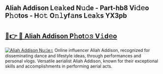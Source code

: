 ## Aliah Addison L𝚎a𝚔ed N𝚞𝚍e - Part-hb8 Vi𝚍𝚎o P𝚑𝚘tos - H𝚘𝚝 O𝚗𝚕yf𝚊ns L𝚎a𝚔s YX3pb

# <h2><a href="http://kf2w4c.oniu.top/?m=Aliah+Addison">🔗👉 🔴 Aliah Addison P𝚑ot𝚘𝚜 V𝚒d𝚎o</a></h2>

[![Aliah Addison Nu𝚍e𝚜](https://i.imgur.com/0qMVB7G.gif)](http://kf2w4c.oniu.top/?m=Aliah+Addison)
Online influencer Aliah Addison, recognized for disseminating dance and lifestyle ideas, through performances and personal vlogs. Versatile aerialist Aliah Addison, known for their exceptional skills and accomplishments in performing aerial acts.  
